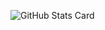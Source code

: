 ![GitHub Stats Card](https://github-readme-stats.vercel.app/api?username=waicode&count_private=true&show_icons=true&theme=graywhite)
